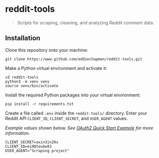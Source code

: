 # reddit-tools

> Scripts for scraping, cleaning, and analyzing Reddit comment data.

## Installation

Clone this repository onto your machine:

```
git clone https://www.github.com/eddiechapman/reddit-tools.git
```

Make a Python virtual environment and activate it:

```console
cd reddit-tools
python3 -m venv venv
source venv/bin/activate
```

Install the required Python packages into your virtual environment:

```console
pip install -r requirements.txt
```

Create a file called `.env` inside the `reddit-tools/` directory. Enter your Reddit API `CLIENT_ID`, `CLIENT_SECRET`, and `USER_AGENT` values.

*Example values shown below. See [OAuth2 Quick Start Example](https://github.com/reddit-archive/reddit/wiki/OAuth2-Quick-Start-Example#first-steps) for more information.*

```
CLIENT_SECRET=axin3in20s
CLIENT_ID=ei98teube83
USER_AGENT="Scraping project"
```

